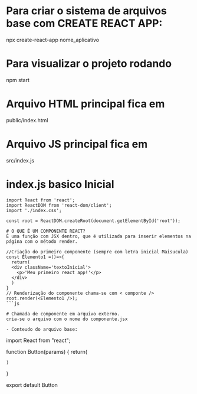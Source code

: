 # Para criar o sistema de arquivos base com CREATE REACT APP:
npx create-react-app nome_aplicativo


# Para visualizar o projeto rodando
npm start

# Arquivo HTML principal fica em 
public/index.html

# Arquivo JS principal fica em 
src/index.js

# index.js basico Inicial
```
import React from 'react';
import ReactDOM from 'react-dom/client';
import './index.css';

const root = ReactDOM.createRoot(document.getElementById('root'));

# O QUE É UM COMPONENTE REACT?
É uma função com JSX dentro, que é utilizada para inserir elementos na página com o método render.

//Criação do primeiro componente (sempre com letra inicial Maisucula)
const Elemento1 =()=>{
  return(
  <div className='textoInicial'>
    <p>'Meu primeiro react app!'</p>
  </div> 
  )
}
// Renderização do componente chama-se com < componte />
root.render(<Elemento1 />);
```js

# Chamada de componente em arquivo externo.
cria-se o arquivo com o nome do componente.jsx

- Conteudo do arquivo base:
```
import React from "react";

function Button(params) {
    return(

    )
}

export default Button
```js